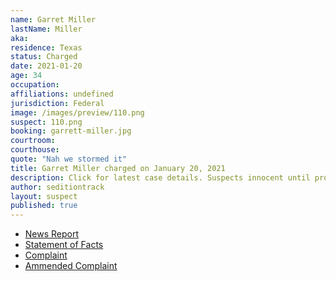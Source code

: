 ```yaml
---
name: Garret Miller
lastName: Miller
aka:
residence: Texas
status: Charged
date: 2021-01-20
age: 34
occupation:
affiliations: undefined
jurisdiction: Federal
image: /images/preview/110.png
suspect: 110.png
booking: garrett-miller.jpg
courtroom:
courthouse:
quote: "Nah we stormed it"
title: Garret Miller charged on January 20, 2021
description: Click for latest case details. Suspects innocent until proven guilty.
author: seditiontrack
layout: suspect
published: true
---
```

- [News Report](https://www.nbcnewyork.com/news/local/texas-man-charged-in-capitol-riot-made-online-threat-to-assassinate-aoc/2845503/)
- [Statement of Facts](https://www.justice.gov/opa/page/file/1359541/download)
- [Complaint](https://www.justice.gov/opa/page/file/1359541/download)
- [Ammended Complaint](https://www.justice.gov/opa/page/file/1359601/download)
